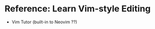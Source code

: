 # Reference: Learn Vim-style Editing


* Vim Tutor (built-in to Neovim ??)

<!-- TODO: Include refeences from Practicalli Spacemacs book -->
